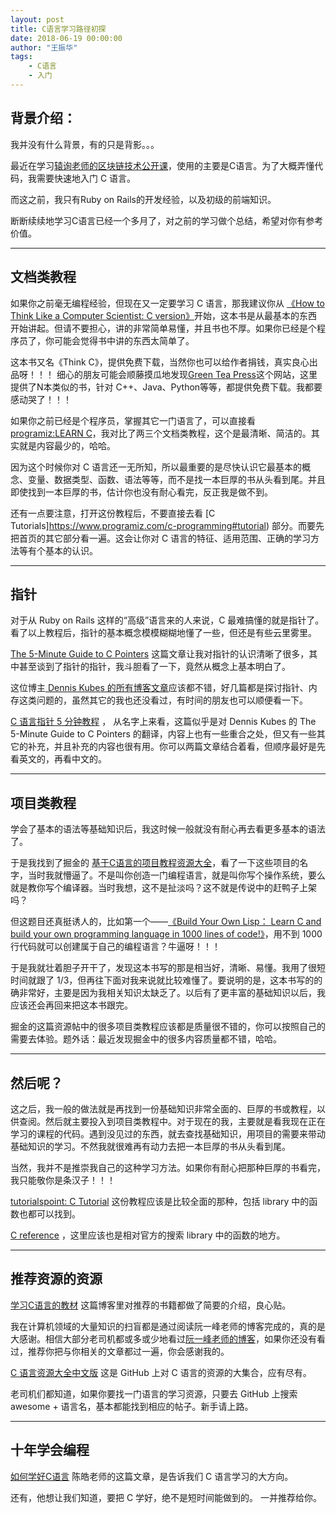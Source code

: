 ```yaml
---
layout: post
title: C语言学习路径初探
date: 2018-06-19 00:00:00
author: "王振华"
tags:
    - C语言
    - 入门
---
```



## 背景介绍：

我并没有什么背景，有的只是背影。。。

最近在学习[辕询老师的区块链技术公开课](http://www.itdks.com/eventlist/detail/2156)，使用的主要是C语言。为了大概弄懂代码，我需要快速地入门 C 语言。

而这之前，我只有Ruby on Rails的开发经验，以及初级的前端知识。

断断续续地学习C语言已经一个多月了，对之前的学习做个总结，希望对你有参考价值。


---


## 文档类教程

如果你之前毫无编程经验，但现在又一定要学习 C 语言，那我建议你从
[《How to Think Like a Computer Scientist: C version》](http://prof.beuth-hochschule.de/scheffler/lehre/programmieren-in-c/)开始，这本书是从最基本的东西开始讲起。但请不要担心，讲的非常简单易懂，并且书也不厚。如果你已经是个程序员了，你可能会觉得书中讲的东西太简单了。

这本书又名《Think C》，提供免费下载，当然你也可以给作者捐钱，真实良心出品呀！！！
细心的朋友可能会顺藤摸瓜地发现[Green Tea Press](https://greenteapress.com/wp/)这个网站，这里提供了N本类似的书，针对 C++、Java、Python等等，都提供免费下载。我都要感动哭了！！！



如果你之前已经是个程序员，掌握其它一门语言了，可以直接看[programiz:LEARN C](https://www.programiz.com/c-programming)，我对比了两三个文档类教程，这个是最清晰、简洁的。其实就是内容最少的，哈哈。

因为这个时候你对 C 语言还一无所知，所以最重要的是尽快认识它最基本的概念、变量、数据类型、函数、语法等等，而不是找一本巨厚的书从头看到尾。并且即使找到一本巨厚的书，估计你也没有耐心看完，反正我是做不到。

还有一点要注意，打开这份教程后，不要直接去看 [C Tutorials]https://www.programiz.com/c-programming#tutorial) 部分。而要先把首页的其它部分看一遍。这会让你对 C 语言的特征、适用范围、正确的学习方法等有个基本的认识。


---


## 指针

对于从 Ruby on Rails 这样的“高级”语言来的人来说，C 最难搞懂的就是指针了。看了以上教程后，指针的基本概念模模糊糊地懂了一些，但还是有些云里雾里。

[The 5-Minute Guide to C Pointers](https://denniskubes.com/2017/01/24/the-5-minute-guide-to-c-pointers/) 
这篇文章让我对指针的认识清晰了很多，其中甚至谈到了指针的指针，我斗胆看了一下，竟然从概念上基本明白了。

这位博主[ Dennis Kubes 的所有博客文章](https://denniskubes.com/category/c/)应该都不错，好几篇都是探讨指针、内存这类问题的，虽然其它的我也还没看过，有时间的朋友也可以顺便看一下。

[C 语言指针 5 分钟教程](http://blog.jobbole.com/25409/) ， 从名字上来看，这篇似乎是对 Dennis Kubes 的 The 5-Minute Guide to C Pointers 的翻译，内容上也有一些重合之处，但又有一些其它的补充，并且补充的内容也很有用。你可以两篇文章结合着看，但顺序最好是先看英文的，再看中文的。


---


## 项目类教程

学会了基本的语法等基础知识后，我这时候一般就没有耐心再去看更多基本的语法了。

于是我找到了掘金的 [基于C语言的项目教程资源大全](https://juejin.im/entry/5adbf724f265da0ba266917b)，看了一下这些项目的名字，当时我就懵逼了。不是叫你创造一门编程语言，就是叫你写个操作系统，要么就是教你写个编译器。当时我想，这不是扯淡吗？这不就是传说中的赶鸭子上架吗？

但这题目还真挺诱人的，比如第一个——[《Build Your Own Lisp：
Learn C and build your own programming language in 1000 lines of code!》](http://www.buildyourownlisp.com/)，用不到 1000 行代码就可以创建属于自己的编程语言？牛逼呀！！！

于是我就壮着胆子开干了，发现这本书写的那是相当好，清晰、易懂。我用了很短时间就跟了 1/3，但再往下面对我来说就比较难懂了。要说明的是，这本书写的的确非常好，主要是因为我相关知识太缺乏了。以后有了更丰富的基础知识以后，我应该还会再回来把这本书跟完。

掘金的这篇资源帖中的很多项目类教程应该都是质量很不错的，你可以按照自己的需要去体验。题外话：最近发现掘金中的很多内容质量都不错，哈哈。


---


## 然后呢？

这之后，我一般的做法就是再找到一份基础知识非常全面的、巨厚的书或教程，以供查阅。然后就主要投入到项目类教程中。对于现在的我，主要就是看我现在正在学习的课程的代码。遇到没见过的东西，就去查找基础知识，用项目的需要来带动基础知识的学习。不然我就很难再有动力去把一本巨厚的书从头看到尾。

当然，我并不是推崇我自己的这种学习方法。如果你有耐心把那种巨厚的书看完，我只能敬你是条汉子！！！

[tutorialspoint: C Tutorial](https://www.tutorialspoint.com/cprogramming/index.htm) 这份教程应该是比较全面的那种，包括 library 中的函数也都可以找到。

[C reference](http://en.cppreference.com/w/c) ，这里应该也是相对官方的搜索 library 中的函数的地方。


---


## 推荐资源的资源

[学习C语言的教材](http://www.ruanyifeng.com/blog/2011/09/c_programming_language_textbooks.html) 这篇博客里对推荐的书籍都做了简要的介绍，良心贴。

我在计算机领域的大量知识的扫盲都是通过阅读阮一峰老师的博客完成的，真的是大感谢。相信大部分老司机都或多或少地看过[阮一峰老师的博客](http://www.ruanyifeng.com/blog/archives.html)，如果你还没有看过，推荐你把与你相关的文章都过一遍，你会感谢我的。


[C 语言资源大全中文版](https://github.com/jobbole/awesome-c-cn#database)
这是 GitHub 上对 C 语言的资源的大集合，应有尽有。

老司机们都知道，如果你要找一门语言的学习资源，只要去 GitHub 上搜索 awesome + 语言名，基本都能找到相应的帖子。新手请上路。


---


## 十年学会编程

[如何学好C语言](https://coolshell.cn/articles/4102.html)
陈皓老师的这篇文章，是告诉我们 C 语言学习的大方向。

还有，他想让我们知道，要把 C 学好，绝不是短时间能做到的。
一并推荐给你。
